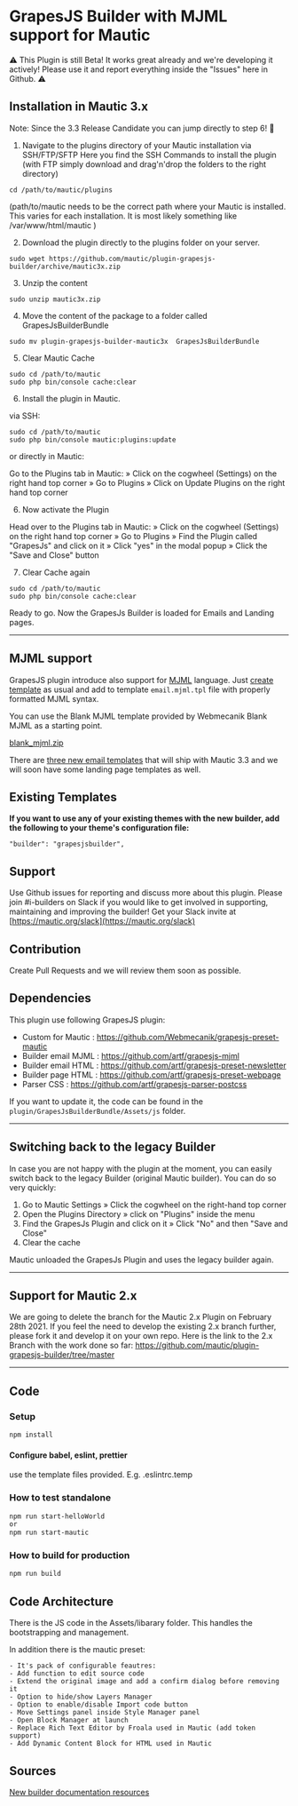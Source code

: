 # GrapesJS Builder with MJML support for Mautic

⚠️ This Plugin is still Beta! It works great already and we're developing it actively! Please use it and report everything inside the "Issues" here in Github. ⚠️

## Installation in Mautic 3.x

Note: Since the 3.3 Release Candidate you can jump directly to step 6! :tada:

1. Navigate to the plugins directory of your Mautic installation via SSH/FTP/SFTP
Here you find the SSH Commands to install the plugin (with FTP simply download and drag'n'drop the folders to the right directory)
```
cd /path/to/mautic/plugins
```
(path/to/mautic needs to be the correct path where your Mautic is installed. This varies for each installation. It is most likely something like /var/www/html/mautic )

2. Download the plugin directly to the plugins folder on your server.
```
sudo wget https://github.com/mautic/plugin-grapesjs-builder/archive/mautic3x.zip
```
3. Unzip the content 
```
sudo unzip mautic3x.zip
```

4. Move the content of the package to a folder called GrapesJsBuilderBundle
```
sudo mv plugin-grapesjs-builder-mautic3x  GrapesJsBuilderBundle
```

5. Clear Mautic Cache
```
sudo cd /path/to/mautic
sudo php bin/console cache:clear
```
6. Install the plugin in Mautic.

via SSH:
```
sudo cd /path/to/mautic
sudo php bin/console mautic:plugins:update
```
or directly in Mautic:

Go to the Plugins tab in Mautic:
» Click on the cogwheel (Settings) on the right hand top corner » Go to Plugins » Click on Update Plugins on the right hand top corner

6. Now activate the Plugin

Head over to the Plugins tab in Mautic:
» Click on the cogwheel (Settings) on the right hand top corner » Go to Plugins » Find the Plugin called "GrapesJs" and click on it » Click "yes" in the modal popup » Click the "Save and Close" button

7. Clear Cache again
```
sudo cd /path/to/mautic
sudo php bin/console cache:clear
```

Ready to go. Now the GrapesJs Builder is loaded for Emails and Landing pages. 

-------------------------------------------------------------------

## MJML support

GrapesJS plugin introduce also support for [MJML](https://mjml.io/) language. Just [create template](https://developer.mautic.org/#themes) as usual and add to template `email.mjml.tpl` file with properly formatted MJML syntax.  

You can use the Blank MJML template provided by Webmecanik Blank MJML as a starting point.

[blank_mjml.zip](https://github.com/mautic/plugin-grapesjs-builder/files/4757520/blank_mjml.zip)

There are [three new email templates](https://github.com/mautic/mautic/pulls?q=is%3Apr+is%3Aopen+mjml) that will ship with Mautic 3.3 and we will soon have some landing page templates as well.

## Existing Templates

**If you want to use any of your existing themes with the new builder, add the following to your theme's configuration file:**

`"builder": "grapesjsbuilder",`

## Support

Use Github issues for reporting and discuss more about this plugin. Please join #i-builders on Slack if you would like to get involved in supporting, maintaining and improving the builder! Get your Slack invite at [https://mautic.org/slack](https://mautic.org/slack)

## Contribution

Create Pull Requests and we will review them soon as possible.

## Dependencies

This plugin use following GrapesJS plugin:

- Custom for Mautic : https://github.com/Webmecanik/grapesjs-preset-mautic
- Builder email MJML : https://github.com/artf/grapesjs-mjml
- Builder email HTML : https://github.com/artf/grapesjs-preset-newsletter
- Builder page HTML : https://github.com/artf/grapesjs-preset-webpage
- Parser CSS : https://github.com/artf/grapesjs-parser-postcss

If you want to update it, the code can be found in the `plugin/GrapesJsBuilderBundle/Assets/js` folder.

-------------------------------------------------------------------

## Switching back to the legacy Builder

In case you are not happy with the plugin at the moment, you can easily switch back to the legacy Builder (original Mautic builder). You can do so very quickly:
1. Go to Mautic Settings » Click the cogwheel on the right-hand top corner 
2. Open the Plugins Directory » click on "Plugins" inside the menu
3. Find the GrapesJs Plugin and click on it » Click "No" and then "Save and Close"
4. Clear the cache

Mautic unloaded the GrapesJs Plugin and uses the legacy builder again.

-------------------------------------------------------------------

## Support for Mautic 2.x

We are going to delete the branch for the Mautic 2.x Plugin on February 28th 2021. 
If you feel the need to develop the existing 2.x branch further, please fork it and develop it on your own repo. 
Here is the link to the 2.x Branch with the work done so far: 
https://github.com/mautic/plugin-grapesjs-builder/tree/master 

-------------------------------------------------------------------

## Code
### Setup 
```bash
npm install
```

#### Configure babel, eslint, prettier
use the template files provided. E.g. .eslintrc.temp

### How to test standalone
```bash
npm run start-helloWorld
or
npm run start-mautic
```

### How to build for production
```bash
npm run build
```

## Code Architecture

There is the JS code in the Assets/libarary folder. This handles the bootstrapping and management. 

In addition there is the mautic preset:
```
- It's pack of configurable feautres:
- Add function to edit source code
- Extend the original image and add a confirm dialog before removing it
- Option to hide/show Layers Manager
- Option to enable/disable Import code button
- Move Settings panel inside Style Manager panel
- Open Block Manager at launch
- Replace Rich Text Editor by Froala used in Mautic (add token support)
- Add Dynamic Content Block for HTML used in Mautic
```

## Sources
[New builder documentation resources](https://docs.google.com/document/d/1gdyojOM-K-Otk2iPo92qennjw3yKvdd6VUjToGzFgC0/edit#heading=h.akyer7a3p06t)
